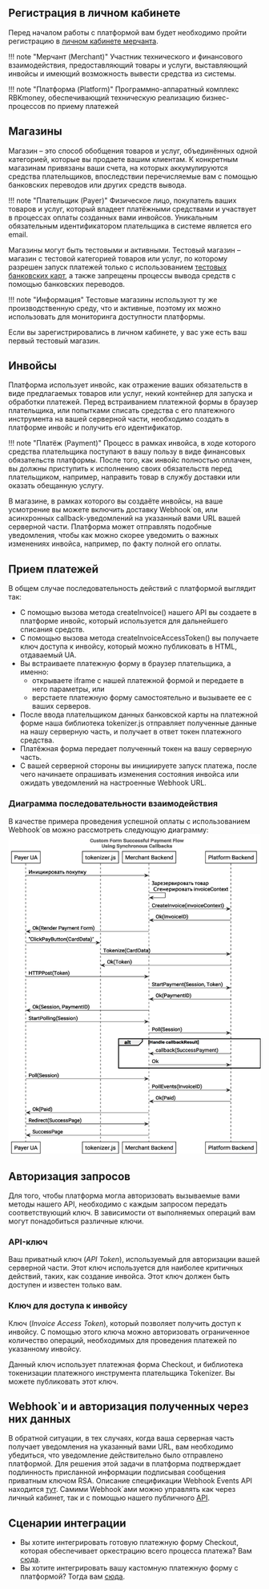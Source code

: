 ## Регистрация в личном кабинете

Перед началом работы с платформой вам будет необходимо пройти регистрацию в [личном кабинете мерчанта](https://dashboard.rbk.money/). 

!!! note "Мерчант (Merchant)"
    Участник технического и финансового взаимодействия, предоставляющий товары и услуги, выставляющий инвойсы и имеющий возможность вывести средства из системы.

!!! note "Платформа (Platform)"
    Программно-аппаратный комплекс RBKmoney, обеспечивающий техническую реализацию бизнес-процессов по приему платежей

## Магазины

Магазин – это способ обобщения товаров и услуг, объединённых одной категорией, которые вы продаете вашим клиентам. К конкретным магазинам привязаны ваши счета, на которых аккумулируются средства плательщиков, впоследствии перечисляемые вам с помощью банковских переводов или других средств вывода.

!!! note "Плательщик (Payer)"
    Физическое лицо, покупатель ваших товаров и услуг, который владеет платёжными средствами и участвует в процессах оплаты созданных вами инвойсов. Уникальным обязательным идентификатором плательщика в системе является его email.

Магазины могут быть тестовыми и активными. Тестовый магазин – магазин с тестовой категорией товаров или услуг, по которому разрешен запуск платежей только с использованием [тестовых банковских карт](/refs/testcards/), а также запрещены процессы вывода средств с помощью банковских переводов.

!!! note "Информация"
    Тестовые магазины используют ту же производственную среду, что и активные, поэтому их можно использовать для мониторинга доступности платформы.

Если вы зарегистрировались в личном кабинете, у вас уже есть ваш первый тестовый магазин.

## Инвойсы

Платформа использует инвойс, как отражение ваших обязательств в виде предлагаемых товаров или услуг, некий контейнер для запуска и обработки платежей. Перед встраиванием платежной формы в браузер плательщика, или попытками списать средства с его платежного инструмента на вашей серверной части, необходимо создать в платформе инвойс и получить его идентификатор.

!!! note "Платёж (Payment)"
    Процесс в рамках инвойса, в ходе которого средства плательщика поступают в вашу пользу в виде финансовых обязательств платформы. После того, как инвойс полностью оплачен, вы должны приступить к исполнению своих обязательств перед плательщиком, например, направить товар в службу доставки или оказать обещанную услугу.

В магазине, в рамках которого вы создаёте инвойсы, на ваше усмотрение вы можете включить доставку Webhook`ов, или асинхронных callback-уведомлений на указанный вами URL вашей серверной части. Платформа может отправлять подобные уведомления, чтобы как можно скорее уведомить о важных изменениях инвойса, например, по факту полной его оплаты.

## Прием платежей

В общем случае последовательность действий с платформой выглядит так:

- С помощью вызова метода createInvoice() нашего API вы создаете в платформе инвойс, который используется для дальнейшего списания средств.
- С помощью вызова метода createInvoiceAccessToken() вы получаете ключ доступа к инвойсу, который можно публиковать в HTML, отдаваемый UA.
- Вы встраиваете платежную форму в браузер плательщика, а именно:
    - открываете iframe с нашей платежной формой и передаете в него параметры, или
    - верстаете платежную форму самостоятельно и вызываете ее с ваших серверов.
- После ввода плательщиком данных банковской карты на платежной форме наша библиотека tokenizer.js отправляет полученные данные на нашу серверную часть, и получает в ответ токен платежного средства.
- Платёжная форма передает полученный токен на вашу серверную часть.
- С вашей серверной стороны вы инициируете запуск платежа, после чего начинаете опрашивать изменения состояния инвойса или ожидать уведомлений на настроенные Webhook URL.

### Диаграмма последовательности взаимодействия

В качестве примера проведения успешной оплаты с использованием Webhook`ов можно рассмотреть следующую диаграмму:
<a href="/wsd/custom_form_w_cb.png" data-lightbox="custom_form_w_cb.png" data-title="custom_form_w_cb.png"><img src="/wsd/custom_form_w_cb.png"></a>

## Авторизация запросов

Для того, чтобы платформа могла авторизовать вызываемые вами методы нашего API, необходимо с каждым запросом передать соответствующий ключ. В зависимости от выполняемых операций вам могут понадобиться различные ключи.

### API-ключ

Ваш приватный ключ (_API Token_), используемый для авторизации вашей серверной части. Этот ключ используется для наиболее критичных действий, таких, как создание инвойса. Этот ключ должен быть доступен и известен только вам.

### Ключ для доступа к инвойсу

Ключ (_Invoice Access Token_), который позволяет получить доступ к инвойсу. С помощью этого ключа можно авторизовать ограниченное количество операций, необходимых для проведения платежей по указанному инвойсу.

Данный ключ использует платежная форма Checkout, и библиотека токенизации платежного инструмента плательщика Tokenizer. Вы можете публиковать этот ключ.

## Webhook`и и авторизация полученных через них данных

В обратной ситуации, в тех случаях, когда ваша серверная часть получает уведомления на указанный вами URL, вам необходимо убедиться, что уведомление действительно было отправлено платформой. Для решения этой задачи в платформа подтверждает подлинность присланной информации подписывая сообщения приватным ключом RSA. Описание спецификации Webhook Events API находится [тут](https://rbkmoney.github.io/webhooks-events-api).
Самими Webhook`ами можно управлять как через личный кабинет, так и с помощью нашего публичного [API](https://rbkmoney.github.io/api/#Webhooks).

## Сценарии интеграции

- Вы хотите интегрировать готовую платежную форму Checkout, которая обеспечивает оркестрацию всего процесса платежа? Вам [сюда](/integrations/checkout).
- Вы хотите интегрировать вашу кастомную платежную форму с платформой? Тогда вам [сюда](/integrations/tokenizer).
